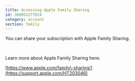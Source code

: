 ```yaml
---
title: Accessing Apple Family Sharing
id: 360051277814
category: account
section: family
---
```

You can share your subscription with Apple Family Sharing.


 


Learn more about Apple Family Sharing here:


[https://www.apple.com/family\-sharing/](https://support.apple.com/HT203046)


 

